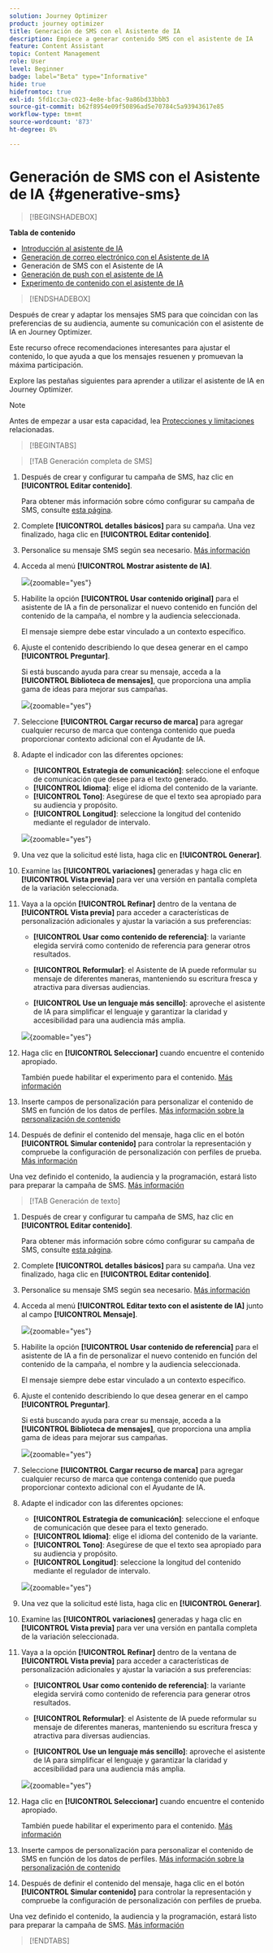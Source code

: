 ```yaml
---
solution: Journey Optimizer
product: journey optimizer
title: Generación de SMS con el Asistente de IA
description: Empiece a generar contenido SMS con el asistente de IA
feature: Content Assistant
topic: Content Management
role: User
level: Beginner
badge: label="Beta" type="Informative"
hide: true
hidefromtoc: true
exl-id: 5fd1cc3a-c023-4e8e-bfac-9a86bd33bbb3
source-git-commit: b62f8954e09f50896ad5e70784c5a93943617e85
workflow-type: tm+mt
source-wordcount: '873'
ht-degree: 8%

---
```


# Generación de SMS con el Asistente de IA {#generative-sms}

>[!BEGINSHADEBOX]

**Tabla de contenido**

* [Introducción al asistente de IA](gs-generative.md)
* [Generación de correo electrónico con el Asistente de IA](generative-email.md)
* Generación de SMS con el Asistente de IA
* [Generación de push con el asistente de IA](generative-push.md)
* [Experimento de contenido con el asistente de IA](generative-experimentation.md)

>[!ENDSHADEBOX]

Después de crear y adaptar los mensajes SMS para que coincidan con las preferencias de su audiencia, aumente su comunicación con el asistente de IA en Journey Optimizer.

Este recurso ofrece recomendaciones interesantes para ajustar el contenido, lo que ayuda a que los mensajes resuenen y promuevan la máxima participación.

Explore las pestañas siguientes para aprender a utilizar el asistente de IA en Journey Optimizer.

>[!NOTE]
>
>Antes de empezar a usar esta capacidad, lea [Protecciones y limitaciones](gs-generative.md#generative-guardrails) relacionadas.

>[!BEGINTABS]

>[!TAB Generación completa de SMS]

1. Después de crear y configurar tu campaña de SMS, haz clic en **[!UICONTROL Editar contenido]**.

   Para obtener más información sobre cómo configurar su campaña de SMS, consulte [esta página](../sms/create-sms.md).

1. Complete **[!UICONTROL detalles básicos]** para su campaña. Una vez finalizado, haga clic en **[!UICONTROL Editar contenido]**.

1. Personalice su mensaje SMS según sea necesario. [Más información](../sms/create-sms.md)

1. Acceda al menú **[!UICONTROL Mostrar asistente de IA]**.

   ![](assets/sms-genai-1.png){zoomable="yes"}

1. Habilite la opción **[!UICONTROL Usar contenido original]** para el asistente de IA a fin de personalizar el nuevo contenido en función del contenido de la campaña, el nombre y la audiencia seleccionada.

   El mensaje siempre debe estar vinculado a un contexto específico.

1. Ajuste el contenido describiendo lo que desea generar en el campo **[!UICONTROL Preguntar]**.

   Si está buscando ayuda para crear su mensaje, acceda a la **[!UICONTROL Biblioteca de mensajes]**, que proporciona una amplia gama de ideas para mejorar sus campañas.

   ![](assets/sms-genai-2.png){zoomable="yes"}

1. Seleccione **[!UICONTROL Cargar recurso de marca]** para agregar cualquier recurso de marca que contenga contenido que pueda proporcionar contexto adicional con el Ayudante de IA.

1. Adapte el indicador con las diferentes opciones:

   * **[!UICONTROL Estrategia de comunicación]**: seleccione el enfoque de comunicación que desee para el texto generado.
   * **[!UICONTROL Idioma]**: elige el idioma del contenido de la variante.
   * **[!UICONTROL Tono]**: Asegúrese de que el texto sea apropiado para su audiencia y propósito.
   * **[!UICONTROL Longitud]**: seleccione la longitud del contenido mediante el regulador de intervalo.

   ![](assets/sms-genai-3.png){zoomable="yes"}

1. Una vez que la solicitud esté lista, haga clic en **[!UICONTROL Generar]**.

1. Examine las **[!UICONTROL variaciones]** generadas y haga clic en **[!UICONTROL Vista previa]** para ver una versión en pantalla completa de la variación seleccionada.

1. Vaya a la opción **[!UICONTROL Refinar]** dentro de la ventana de **[!UICONTROL Vista previa]** para acceder a características de personalización adicionales y ajustar la variación a sus preferencias:

   * **[!UICONTROL Usar como contenido de referencia]**: la variante elegida servirá como contenido de referencia para generar otros resultados.

   * **[!UICONTROL Reformular]**: el Asistente de IA puede reformular su mensaje de diferentes maneras, manteniendo su escritura fresca y atractiva para diversas audiencias.

   * **[!UICONTROL Use un lenguaje más sencillo]**: aproveche el asistente de IA para simplificar el lenguaje y garantizar la claridad y accesibilidad para una audiencia más amplia.

   ![](assets/sms-genai-4.png){zoomable="yes"}

1. Haga clic en **[!UICONTROL Seleccionar]** cuando encuentre el contenido apropiado.

   También puede habilitar el experimento para el contenido. [Más información](generative-experimentation.md)

1. Inserte campos de personalización para personalizar el contenido de SMS en función de los datos de perfiles. [Más información sobre la personalización de contenido](../personalization/personalize.md)

1. Después de definir el contenido del mensaje, haga clic en el botón **[!UICONTROL Simular contenido]** para controlar la representación y compruebe la configuración de personalización con perfiles de prueba. [Más información](../personalization/personalize.md)

Una vez definido el contenido, la audiencia y la programación, estará listo para preparar la campaña de SMS. [Más información](../campaigns/review-activate-campaign.md)

>[!TAB Generación de texto]

1. Después de crear y configurar tu campaña de SMS, haz clic en **[!UICONTROL Editar contenido]**.

   Para obtener más información sobre cómo configurar su campaña de SMS, consulte [esta página](../sms/create-sms.md).

1. Complete **[!UICONTROL detalles básicos]** para su campaña. Una vez finalizado, haga clic en **[!UICONTROL Editar contenido]**.

1. Personalice su mensaje SMS según sea necesario. [Más información](../sms/create-sms.md)

1. Acceda al menú **[!UICONTROL Editar texto con el asistente de IA]** junto al campo **[!UICONTROL Mensaje]**.

   ![](assets/sms-text-genai-1.png){zoomable="yes"}

1. Habilite la opción **[!UICONTROL Usar contenido de referencia]** para el asistente de IA a fin de personalizar el nuevo contenido en función del contenido de la campaña, el nombre y la audiencia seleccionada.

   El mensaje siempre debe estar vinculado a un contexto específico.

1. Ajuste el contenido describiendo lo que desea generar en el campo **[!UICONTROL Preguntar]**.

   Si está buscando ayuda para crear su mensaje, acceda a la **[!UICONTROL Biblioteca de mensajes]**, que proporciona una amplia gama de ideas para mejorar sus campañas.

   ![](assets/sms-text-genai-1.png){zoomable="yes"}

1. Seleccione **[!UICONTROL Cargar recurso de marca]** para agregar cualquier recurso de marca que contenga contenido que pueda proporcionar contexto adicional con el Ayudante de IA.

1. Adapte el indicador con las diferentes opciones:

   * **[!UICONTROL Estrategia de comunicación]**: seleccione el enfoque de comunicación que desee para el texto generado.
   * **[!UICONTROL Idioma]**: elige el idioma del contenido de la variante.
   * **[!UICONTROL Tono]**: Asegúrese de que el texto sea apropiado para su audiencia y propósito.
   * **[!UICONTROL Longitud]**: seleccione la longitud del contenido mediante el regulador de intervalo.

   ![](assets/sms-text-genai-3.png){zoomable="yes"}

1. Una vez que la solicitud esté lista, haga clic en **[!UICONTROL Generar]**.

1. Examine las **[!UICONTROL variaciones]** generadas y haga clic en **[!UICONTROL Vista previa]** para ver una versión en pantalla completa de la variación seleccionada.

1. Vaya a la opción **[!UICONTROL Refinar]** dentro de la ventana de **[!UICONTROL Vista previa]** para acceder a características de personalización adicionales y ajustar la variación a sus preferencias:

   * **[!UICONTROL Usar como contenido de referencia]**: la variante elegida servirá como contenido de referencia para generar otros resultados.

   * **[!UICONTROL Reformular]**: el Asistente de IA puede reformular su mensaje de diferentes maneras, manteniendo su escritura fresca y atractiva para diversas audiencias.

   * **[!UICONTROL Use un lenguaje más sencillo]**: aproveche el asistente de IA para simplificar el lenguaje y garantizar la claridad y accesibilidad para una audiencia más amplia.

   ![](assets/sms-text-genai-4.png){zoomable="yes"}

1. Haga clic en **[!UICONTROL Seleccionar]** cuando encuentre el contenido apropiado.

   También puede habilitar el experimento para el contenido. [Más información](generative-experimentation.md)

1. Inserte campos de personalización para personalizar el contenido de SMS en función de los datos de perfiles. [Más información sobre la personalización de contenido](../personalization/personalize.md)

1. Después de definir el contenido del mensaje, haga clic en el botón **[!UICONTROL Simular contenido]** para controlar la representación y compruebe la configuración de personalización con perfiles de prueba.

Una vez definido el contenido, la audiencia y la programación, estará listo para preparar la campaña de SMS. [Más información](../campaigns/review-activate-campaign.md)

>[!ENDTABS]
